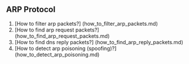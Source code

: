 ## ARP Protocol
1. [How to filter arp packets?]
(how_to_filter_arp_packets.md)
2. [How to find arp request packets?]
(how_to_find_arp_request_packets.md)
3. [How to find dns reply packets?]
(how_to_find_arp_reply_packets.md)
4. [How to detect arp poisoning (spoofing)?]
(how_to_detect_arp_poisoning.md)